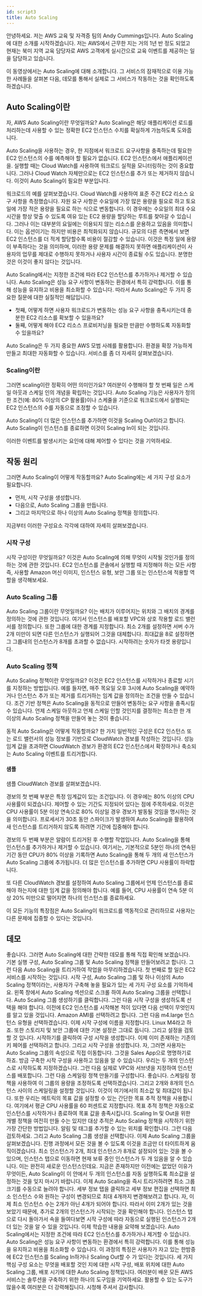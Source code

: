 ```yaml
---
id: script3
title: Auto Scaling
---
```


안녕하세요. 저는 AWS 교육 및 자격증 팀의 Andy Cummings입니다. Auto Scaling에 대한 소개를 시작하겠습니다. 저는 AWS에서 근무한 지는 거의 1년 반 정도 되었고 현재는 북미 지역 교육 담당자로 AWS 고객에게 실시간으로 교육 이벤트를 제공하는 일을 담당하고 있습니다.

이 동영상에서는 Auto Scaling에 대해 소개합니다. 그 서비스의 잠재적으로 이용 가능한 사례들을 살펴본 다음, 데모를 통해서 실제로 그 서비스가 작동하는 것을 확인하도록 하겠습니다.

## Auto Scaling이란

자, AWS Auto Scaling이란 무엇일까요? Auto Scaling은 해당 애플리케이션 로드를 처리하는데 사용할 수 있는 정확한 EC2 인스턴스 수치를 확실하게 가늠하도록 도와줍니다.

Auto Scaling을 사용하는 경우, 한 지점에서 워크로드 요구사항을 충족하는데 필요한 EC2 인스턴스의 수를 예측해야 할 필요가 없습니다.
EC2 인스턴스에서 애플리케이션을. 실행할 때는 Cloud Watch를 사용하여 워크로드 실적을 모니터링하는 것이 중요합니다. 그러나 Cloud Watch 자체만으로는 EC2 인스턴스를 추가 또는 제거하지 않습니다. 이것이 Auto Scaling이 필요한 부분입니다.

워크로드의 예를 살펴보겠습니다. Cloud Watch를 사용하여 표준 주간 EC2 리소스 요구 사항을 측정했습니다. 자원 요구 사항은 수요일에 가장 많은 용량을 필요로 하고 토요일에 가장 적은 용량을 필요로 하는 식으로 변동합니다. 이 경우에는 수요일의 최대 수요 시간을 항상 맞출 수 있도록 여유 있는 EC2 용량을 할당하는 루트를 찾아갈 수 있습니다.
그러나 이는 대부분의 요일에는 이용되지 않는 리소스를 운용하고 있음을 의미합니다. 이는 옵션이기는 하지만 비용은 최적화되지 않습니다.
규모의 다른 측면에서 보면 EC2 인스턴스를 더 적게 할당할수록 비용이 절감할 수 있습니다. 이것은 특정 일에 용량이 부족하다는 것을 의미하며, 이러한 용량 문제를 해결하지 못하면 애플리케이션이 사용자의 업무를 제대로 수행하지 못하거나 사용자 시간이 종료될 수도 있습니다. 분명한 것은 이것이 좋지 않다는 것입니다.

Auto Scaling에서는 지정한 조건에 따라 EC2 인스턴스를 추가하거나 제거할 수 있습니다. Auto Scaling은 성능 요구 사항이 변동하는 환경에서 특히 강력합니다. 이를 통해 성능을 유지하고 비용을 최소화할 수 있습니다. 따라서 Auto Scaling은 두 가지 중요한 질문에 대한 실질적인 해답입니다.

- 첫째, 어떻게 하면 사용자 워크로드가 변동하는 성능 요구 사항을 충족시키는데 충분한 EC2 리소스를 확보할 수 있을까요?
- 둘째, 어떻게 해야 EC2 리소스 프로비저닝을 필요한 만큼만 수행하도록 자동화할 수 있을까요?

Auto Scaling은 두 가지 중요한 AWS 모범 사례를 활용합니다. 환경을 확장 가능하게 만들고 최대한 자동화할 수 있습니다. 서비스를 좀 더 자세히 살펴보겠습니다.

### Scaling이란

그러면 scaling이란 정확히 어떤 의미인가요? 여러분이 수행해야 할 첫 번째 일은 스케일 아웃과 스케일 인의 개념을 확립하는 것입니다. Auto Scaling 기능은 사용자가 정의한 조건(예: 80% 이상의 CP 활용률)이나 스케줄을 기준으로 워크로드에서 실행되는 EC2 인스턴스의 수를 자동으로 조정할 수 있습니다.

Auto Scaling이 더 많은 인스턴스를 추가하면 이것을 Scaling Out이라고 합니다. Auto Scaling이 인스턴스를 종료하면 이것이 Scaling In이 되는 것입니다.

이러한 이벤트를 발생시키는 요인에 대해 제어할 수 있다는 것을 기억하세요.

## 작동 원리

그러면 Auto Scaling이 어떻게 작동할까요? Auto Scaling에는 세 가지 구성 요소가 필요합니다.

- 먼저, 시작 구성을 생성합니다.
- 다음으로, Auto Scaling 그룹을 만듭니다.
- 그리고 마지막으로 하나 이상의 Auto Scaling 정책을 정의합니다.

지금부터 이러한 구성요소 각각에 대하여 자세히 살펴보겠습니다.

### 시작 구성

시작 구성이란 무엇일까요? 이것은 Auto Scaling에 의해 무엇이 시작될 것인가를 정의하는 것에 관한 것입니다. EC2 인스턴스를 콘솔에서 실행할 때 지정해야 하는 모든 사항 즉, 사용할 Amazon 머신 이미지, 인스턴스 유형, 보안 그룹 또는 인스턴스에 적용할 역할을 생각해보세요.

### Auto Scaling 그룹

Auto Scaling 그룹이란 무엇일까요? 이는 배치가 이루어지는 위치와 그 배치의 경계를 정의하는 것에 관한 것입니다. 여기서 인스턴스를 배포할 VPC와 상호 작용할 로드 밸런서를 정의합니다. 또한 그룹에 대한 경계를 지정합니다. 최소 2개를 설정하면 서버 수가 2개 미만이 되면 다른 인스턴스가 실행되어 그것을 대체합니다. 최대값을 8로 설정하면 그 그룹내의 인스턴스가 8개를 초과할 수 없습니다. 시작하려는 숫자가 타겟 용량입니다.

### Auto Scaling 정책

Auto Scaling 정책이란 무엇일까요? 이것은 EC2 인스턴스를 시작하거나 종료할 시기를 지정하는 방법입니다.
예를 들자면, 매주 목요일 오후 3시에 Auto Scaling을 예약하거나 인스턴스 추가 또는 제거를 트리거하는 임계 값을 정의하는 조건을 만들 수 있습니다. 조건 기반 정책은 Auto Scaling을 동적으로 만들어 변동하는 요구 사항을 충족시킬 수 있습니다. 언제 스케일 아웃하고 언제 스케일 인할 것인지를 결정하는 최소한 한 개 이상의 Auto Scaling 정책을 만들어 놓는 것이 좋습니다.

동적 Auto Scaling은 어떻게 작동할까요? 한 가지 일반적인 구성은 EC2 인스턴스 또는 로드 밸런서의 성능 정보를 기반으로 CloudWatch 경보를 작성하는 것입니다. 성능 임계 값을 초과하면 CloudWatch 경보가 환경의 EC2 인스턴스에서 확장하거나 축소되는 Auto Scaling 이벤트를 트리거합니다.

#### 샘플

샘플 CloudWatch 경보를 살펴보겠습니다.

경보의 첫 번째 부분은 특정 임계값이 있는 조건입니다. 이 경우에는 80% 이상의 CPU 사용률이 되겠습니다. 제어할 수 있는 기간도 지정되어 있다는 점에 주목하세요. 이것은 CPU 사용률이 5분 이상 연속으로 80% 이상일 경우 경보가 발동될 것임을 명시하는 것을 의미합니다. 프로세서가 30초 동안 스파이크가 발생하여 Auto Scaling을 활용하여 새 인스턴스를 트리거하지 않도록 하려면 기간에 집중해야 합니다.

경보의 두 번째 부분은 알람이 트리거된 후 수행할 작업입니다. Auto Scaling을 통해 인스턴스를 추가하거나 제거할 수 있습니다. 여기서는, 기본적으로 5분인 하나의 연속된 기간 동안 CPU가 80% 이상을 기록하면 Auto Scaling을 통해 두 개의 새 인스턴스가 Auto Scaling 그룹에 추가됩니다. 더 많은 인스턴스를 추가하면 CPU 사용률이 하락합니다.

또 다른 CloudWatch 경보를 설정하여 Auto Scaling 그룹에서 언제 인스턴스를 종료해야 하는지에 대한 임계 값을 정의해야 합니다. 예를 들어, CPU 사용률이 연속 5분 이상 20% 미만으로 떨어지면 하나의 인스턴스를 종료하세요.

이 모든 기능의 특장점은 Auto Scaling이 워크로드를 역동적으로 관리하므로 사용자는 다른 문제에 집중할 수 있다는 것입니다.

## 데모

좋습니다. 그러면 Auto Scaling에 대한 간략한 데모를 통해 직접 확인해 보겠습니다. 기본 실행 구성, Auto Scaling 그룹 및 Auto Scaling 정책을 만들어보려고 합니다. 그런 다음 Auto Scaling을 트리거하여 작업을 마무리하겠습니다. 첫 번째로 할 일은 EC2 서비스를 시작하는 것입니다. 시작 구성, Auto Scaling 그룹 및 하나 이상의 Auto Scaling 정책이라는, 사용자가 구축해 놓을 필요가 있는 세 가지 구성 요소를 기억하세요. 왼쪽 창에서 Auto Scaling 섹션으로 스크롤 하여 Auto Scaling 그룹을 선택합니다. Auto Scaling 그룹 생성하기를 클릭합니다. 그런 다음 시작 구성을 생성하도록 선택을 해야 합니다. 이전에 EC2 인스턴스를 시작해본 적이 있다면 다음 선택이 무엇인지를 알고 있을 것입니다. Amazon AMI를 선택하려고 합니다. 그런 다음 m4.large 인스턴스 유형을 선택하겠습니다. 이제 시작 구성에 이름을 지정합니다. Linux M4라고 하죠. 또한 스토리지 및 보안 그룹에 대한 기본 설정은 그대로 둡니다. 그리고 설정을 검토할 것 입니다. 시작하기를 클릭하여 구성 시작을 생성합니다. 이제 이미 존재하는 기존의 키 페어를 선택하려고 합니다. 그리고 시작 구성을 생성합니다. 자, 그러면 사용자는 Auto Scaling 그룹의 속성으로 직접 이동합니다. 그것을 Sales App으로 명명하기로 하죠. 방금 구축한 시작 구성을 사용하고 있음을 알 수 있습니다. 우리는 두 개의 인스턴스로 시작하도록 지정하겠습니다. 그런 다음 실제로 VPC와 서브넷을 지정하여 인스턴스를 배포합니다. 그런 다음 스케일링 정책 만들기를 구성합니다. 좋습니다. 스케일링 정책을 사용하여 이 그룹의 용량을 조정하도록 선택하겠습니다. 그리고 2개와 8개의 인스턴스 사이의 스케일링을 설정할 것입니다. 이것이 여기에서의 최소값 및 최대값이 됩니다. 또한 우리는 메트릭의 목표 값을 설정할 수 있는 간단한 목표 추적 정책을 사용합니다. 여기에서 평균 CPU 사용률을 60 퍼센트로 지정합니다. 목표 추적 정책은 자동으로 인스턴스를 시작하거나 종료하여 목표 값을 충족시킵니다. Scaling In 및 Out을 위한 개별 정책을 여전히 만들 수는 있지만 대상 추적은 Auto Scaling 정책을 시작하기 위한 가장 간단한 방법입니다. 알림 및 태그를 추가할 수 있는 위치를 확인합니다. 그런 다음 검토하세요. 그리고 Auto Scaling 그룹 생성을 선택합니다. 이제 Auto Scaling 그룹을 살펴보겠습니다. 진행 과정에서 모든 것을 볼 수 있도록 이것을 조금만 더 타이트하게 움직이겠습니다. 최소 인스턴스가 2개, 최대 인스턴스가 8개로 설정되어 있는 것을 볼 수 있으며, 인스턴스 탭으로 이동하면 현재 보류 중인 인스턴스가 두 개 있음을 알 수 있습니다. 이는 완전히 새로운 인스턴스인데요. 지금은 존재하지만 이전에는 없었던 이유가 무엇이든, Auto Scaling이 이 안에서 두 개의 인스턴스를 자동 실행하도록 최소값을 설정하는 것을 잊지 마시기 바랍니다. 이제 Auto Scaling을 즉시 트리거하려면 최소 그룹 크기를 수동으로 늘려야 합니다. 세부 정보 탭을 클릭하고 세부 정보 편집을 선택하면 최소 인스턴스 수와 원하는 구성이 변경되므로 최대 4개까지 변경해보려고 합니다. 자, 이제 최소 인스턴스 수는 2개가 아닌 4개가 되어야 합니다. 따라서 이미 2개가 있는 것을 보았기 때문에, 추가로 2개의 인스턴스가 시작되는 것을 확인해야 합니다. 인스턴스 탭으로 다시 돌아가서 속을 들여다보면 시작 구성에 따라 자동으로 실행된 인스턴스가 2개 더 있는 것을 알 수 있을 것입니다. 이제 학습한 내용을 요약해 보겠습니다. Auto Scaling에서는 지정한 조건에 따라 EC2 인스턴스를 추가하거나 제거할 수 있습니다. Auto Scaling은 성능 요구 사항이 변동하는 환경에서 특히 강력합니다. 이를 통해 성능을 유지하고 비용을 최소화할 수 있습니다. 이 과정의 특징은 사용자가 자고 있는 한밤중에 EC2 인스턴스를 Scaling In하거나 Scaling Out할 수 가 있다는 것입니다. 세 가지 핵심 구성 요소는 무엇을 배포할 것인 지에 대한 시작 구성, 배포 위치에 대한 Auto Scaling 그룹, 배포 시기에 대한 Auto Scaling 정책입니다. 여러분이 배운 모든 AWS 서비스는 솔루션을 구축하기 위한 하나의 도구임을 기억하세요. 활용할 수 있는 도구가 많을수록 여러분은 더 강력해집니다. 시청해 주셔서 감사합니다.
